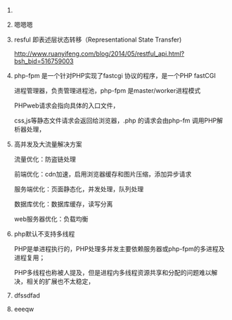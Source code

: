 1. 

2. 嗯嗯嗯

3. resful 即表述层状态转移（Representational State Transfer)

   http://www.ruanyifeng.com/blog/2014/05/restful_api.html?bsh_bid=516759003

4. php-fpm 是一个针对PHP实现了fastcgi 协议的程序，是一个PHP fastCGI 

   进程管理器，负责管理进程池，php-fpm 是master/worker进程模式

   PHPweb请求会指向具体的入口文件，

   css,js等静态文件请求会返回给浏览器，.php 的请求会由php-fm 调用PHP解析器处理，

5. 高并发及大流量解决方案

   流量优化：防盗链处理

   前端优化：cdn加速，启用浏览器缓存和图片压缩，添加异步请求

   服务端优化：页面静态化，并发处理，队列处理

   数据库优化：数据库缓存，读写分离

   web服务器优化：负载均衡

6. php默认不支持多线程

   PHP是单进程执行的，PHP处理多并发主要依赖服务器或php-fpm的多进程及进程复用；

   PHP多线程也称被人提及，但是进程内多线程资源共享和分配的问题难以解决，相关的扩展也不太稳定，

7. dfssdfad

8. eeeqw